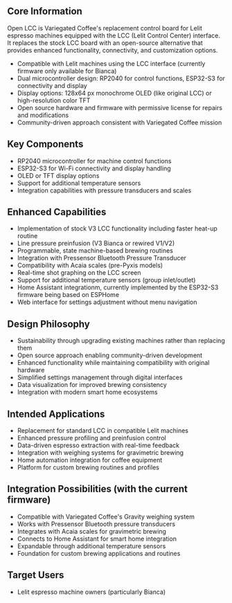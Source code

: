 ## Core Information

Open LCC is Variegated Coffee's replacement control board for Lelit espresso machines equipped with the LCC (Lelit Control Center) interface. It replaces the stock LCC board with an open-source alternative that provides enhanced functionality, connectivity, and customization options.

- Compatible with Lelit machines using the LCC interface (currently firmware only available for Bianca)
- Dual microcontroller design: RP2040 for control functions, ESP32-S3 for connectivity and display
- Display options: 128x64 px monochrome OLED (like original LCC) or high-resolution color TFT
- Open source hardware and firmware with permissive license for repairs and modifications
- Community-driven approach consistent with Variegated Coffee mission

## Key Components

- RP2040 microcontroller for machine control functions
- ESP32-S3 for Wi-Fi connectivity and display handling
- OLED or TFT display options
- Support for additional temperature sensors
- Integration capabilities with pressure transducers and scales

## Enhanced Capabilities

- Implementation of stock V3 LCC functionality including faster heat-up routine
- Line pressure preinfusion (V3 Bianca or rewired V1/V2)
- Programmable, state machine-based brewing routines
- Integration with Pressensor Bluetooth Pressure Transducer
- Compatibility with Acaia scales (pre-Pyxis models)
- Real-time shot graphing on the LCC screen
- Support for additional temperature sensors (group inlet/outlet)
- Home Assistant integrationm, currently implemented by the ESP32-S3 firmware being based on ESPHome
- Web interface for settings adjustment without menu navigation

## Design Philosophy

- Sustainability through upgrading existing machines rather than replacing them
- Open source approach enabling community-driven development
- Enhanced functionality while maintaining compatibility with original hardware
- Simplified settings management through digital interfaces
- Data visualization for improved brewing consistency
- Integration with modern smart home ecosystems

## Intended Applications

- Replacement for standard LCC in compatible Lelit machines
- Enhanced pressure profiling and preinfusion control
- Data-driven espresso extraction with real-time feedback
- Integration with weighing systems for gravimetric brewing
- Home automation integration for coffee equipment
- Platform for custom brewing routines and profiles

## Integration Possibilities (with the current firmware)

- Compatible with Variegated Coffee's Gravity weighing system
- Works with Pressensor Bluetooth pressure transducers
- Integrates with Acaia scales for gravimetric brewing
- Connects to Home Assistant for smart home integration
- Expandable through additional temperature sensors
- Foundation for custom brewing applications and routines

## Target Users

- Lelit espresso machine owners (particularly Bianca)